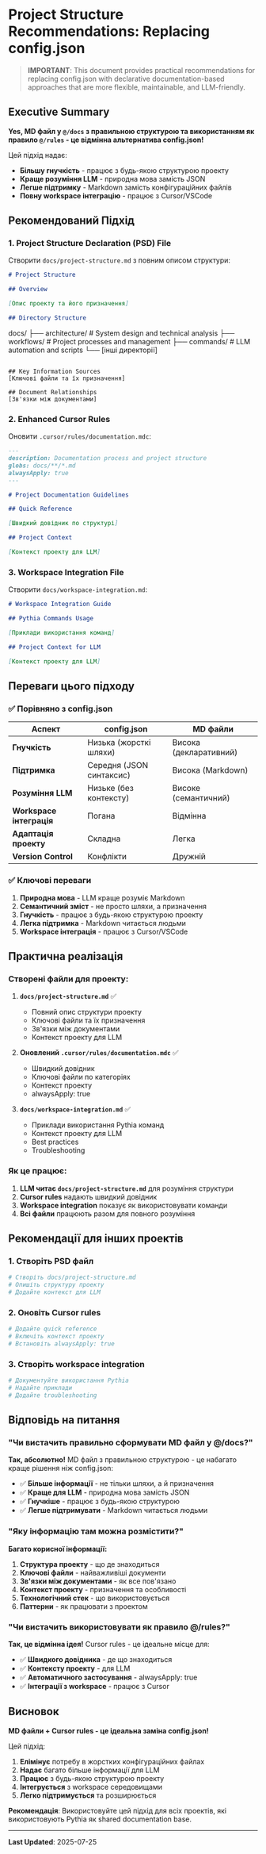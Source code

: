 # Project Structure Recommendations: Replacing config.json

> **IMPORTANT**: This document provides practical recommendations for replacing config.json with declarative documentation-based approaches that are more flexible, maintainable, and LLM-friendly.

## Executive Summary

**Yes, MD файл у `@/docs` з правильною структурою та використанням як правило `@/rules` - це відмінна альтернатива config.json!**

Цей підхід надає:

- **Більшу гнучкість** - працює з будь-якою структурою проекту
- **Краще розуміння LLM** - природна мова замість JSON
- **Легше підтримку** - Markdown замість конфігураційних файлів
- **Повну workspace інтеграцію** - працює з Cursor/VSCode

## Рекомендований Підхід

### 1. **Project Structure Declaration (PSD) File**

Створити `docs/project-structure.md` з повним описом структури:

```markdown
# Project Structure

## Overview

[Опис проекту та його призначення]

## Directory Structure
```

docs/
├── architecture/ # System design and technical analysis
├── workflows/ # Project processes and management
├── commands/ # LLM automation and scripts
└── [інші директорії]

```

## Key Information Sources
[Ключові файли та їх призначення]

## Document Relationships
[Зв'язки між документами]
```

### 2. **Enhanced Cursor Rules**

Оновити `.cursor/rules/documentation.mdc`:

```markdown
---
description: Documentation process and project structure
globs: docs/**/*.md
alwaysApply: true
---

# Project Documentation Guidelines

## Quick Reference

[Швидкий довідник по структурі]

## Project Context

[Контекст проекту для LLM]
```

### 3. **Workspace Integration File**

Створити `docs/workspace-integration.md`:

```markdown
# Workspace Integration Guide

## Pythia Commands Usage

[Приклади використання команд]

## Project Context for LLM

[Контекст проекту для LLM]
```

## Переваги цього підходу

### ✅ **Порівняно з config.json**

| Аспект                   | config.json              | MD файли               |
| ------------------------ | ------------------------ | ---------------------- |
| **Гнучкість**            | Низька (жорсткі шляхи)   | Висока (декларативний) |
| **Підтримка**            | Середня (JSON синтаксис) | Висока (Markdown)      |
| **Розуміння LLM**        | Низьке (без контексту)   | Високе (семантичний)   |
| **Workspace інтеграція** | Погана                   | Відмінна               |
| **Адаптація проекту**    | Складна                  | Легка                  |
| **Version Control**      | Конфлікти                | Дружній                |

### ✅ **Ключові переваги**

1. **Природна мова** - LLM краще розуміє Markdown
2. **Семантичний зміст** - не просто шляхи, а призначення
3. **Гнучкість** - працює з будь-якою структурою проекту
4. **Легка підтримка** - Markdown читається людьми
5. **Workspace інтеграція** - працює з Cursor/VSCode

## Практична реалізація

### Створені файли для проекту:

1. **`docs/project-structure.md`** ✅

   - Повний опис структури проекту
   - Ключові файли та їх призначення
   - Зв'язки між документами
   - Контекст проекту для LLM

2. **Оновлений `.cursor/rules/documentation.mdc`** ✅

   - Швидкий довідник
   - Ключові файли по категоріях
   - Контекст проекту
   - alwaysApply: true

3. **`docs/workspace-integration.md`** ✅
   - Приклади використання Pythia команд
   - Контекст проекту для LLM
   - Best practices
   - Troubleshooting

### Як це працює:

1. **LLM читає `docs/project-structure.md`** для розуміння структури
2. **Cursor rules** надають швидкий довідник
3. **Workspace integration** показує як використовувати команди
4. **Всі файли** працюють разом для повного розуміння

## Рекомендації для інших проектів

### 1. **Створіть PSD файл**

```bash
# Створіть docs/project-structure.md
# Опишіть структуру проекту
# Додайте контекст для LLM
```

### 2. **Оновіть Cursor rules**

```bash
# Додайте quick reference
# Включіть контекст проекту
# Встановіть alwaysApply: true
```

### 3. **Створіть workspace integration**

```bash
# Документуйте використання Pythia
# Надайте приклади
# Додайте troubleshooting
```

## Відповідь на питання

### **"Чи вистачить правильно сформувати MD файл у @/docs?"**

**Так, абсолютно!** MD файл з правильною структурою - це набагато краще рішення ніж config.json:

- ✅ **Більше інформації** - не тільки шляхи, а й призначення
- ✅ **Краще для LLM** - природна мова замість JSON
- ✅ **Гнучкіше** - працює з будь-якою структурою
- ✅ **Легше підтримувати** - Markdown читається людьми

### **"Яку інформацію там можна розмістити?"**

**Багато корисної інформації:**

1. **Структура проекту** - що де знаходиться
2. **Ключові файли** - найважливіші документи
3. **Зв'язки між документами** - як все пов'язано
4. **Контекст проекту** - призначення та особливості
5. **Технологічний стек** - що використовується
6. **Паттерни** - як працювати з проектом

### **"Чи вистачить використовувати як правило @/rules?"**

**Так, це відмінна ідея!** Cursor rules - це ідеальне місце для:

- ✅ **Швидкого довідника** - де що знаходиться
- ✅ **Контексту проекту** - для LLM
- ✅ **Автоматичного застосування** - alwaysApply: true
- ✅ **Інтеграції з workspace** - працює з Cursor

## Висновок

**MD файли + Cursor rules - це ідеальна заміна config.json!**

Цей підхід:

1. **Елімінує** потребу в жорстких конфігураційних файлах
2. **Надає** багато більше інформації для LLM
3. **Працює** з будь-якою структурою проекту
4. **Інтегрується** з workspace середовищами
5. **Легко підтримується** та розширюється

**Рекомендація**: Використовуйте цей підхід для всіх проектів, які використовують Pythia як shared documentation base.

---

**Last Updated**: 2025-07-25
